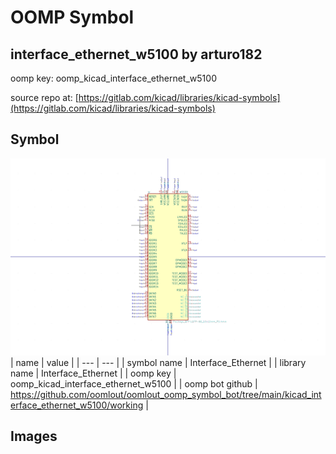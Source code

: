 # OOMP Symbol  
## interface_ethernet_w5100  by arturo182  
  
oomp key: oomp_kicad_interface_ethernet_w5100  
  
source repo at: [https://gitlab.com/kicad/libraries/kicad-symbols](https://gitlab.com/kicad/libraries/kicad-symbols)  
## Symbol  
  
[![working.png](working_600.png)](working.png)  
| name | value | 
| --- | --- | 
| symbol name | Interface_Ethernet | 
| library name | Interface_Ethernet | 
| oomp key | oomp_kicad_interface_ethernet_w5100 | 
| oomp bot github | https://github.com/oomlout/oomlout_oomp_symbol_bot/tree/main/kicad_interface_ethernet_w5100/working | 
## Images  
